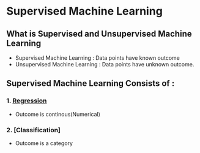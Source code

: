 # Supervised Machine Learning
## What is Supervised and Unsupervised Machine Learning

 - Supervised Machine Learning : Data points have known outcome
 - Unsupervised  Machine Learning : Data points have unknown outcome.

 ## Supervised Machine Learning Consists of :
 
 ### 1. [Regression](/regression)
 - Outcome is continous(Numerical)
 
 ### 2. [Classification]
 - Outcome is a category
 
